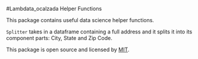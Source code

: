 #Lambdata_ocalzada Helper Functions

This package contains useful data science helper functions. 

`Splitter` takes in a dataframe containing a full address and it splits it into its component parts: City, State and Zip Code.

This package is open source and licensed by [MIT](https://github.com/ocalzada/lambdata-ocalzada/blob/master/LICENSE).
